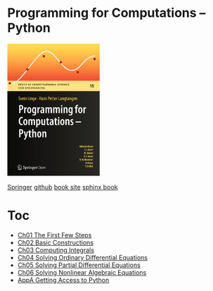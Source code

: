 # Programming for Computations – Python
<img src="cover.jpg" alt="" height="300">
<!-- toc orderedList:0 depthFrom:1 depthTo:6 -->
<!-- tocstop -->

[Springer](http://www.springer.com/gp/book/9783319324272)
[github](https://github.com/hplgit/prog4comp)
[book site](http://hplgit.github.io/prog4comp/index.html)
[sphinx book](http://hplgit.github.io/prog4comp/doc/pub/p4c-sphinx-Python/)

# Toc
* [Ch01 The First Few Steps](Ch01_The_First_Few_Steps.md)
* [Ch02 Basic Constructions](Ch02_Basic_Constructions.md)
* [Ch03 Computing Integrals](Ch03_Computing_Integrals.md)
* [Ch04 Solving Ordinary Differential Equations](Ch04_Solving_Ordinary_Differential_Equations.md)
* [Ch05 Solving Partial Differential Equations](Ch05_Solving_Partial_Differential_Equations.md)
* [Ch06 Solving Nonlinear Algebraic Equations](Ch06_Solving_Nonlinear_Algebraic_Equations.md)
* [AppA Getting Access to Python](AppA_Getting_Access_to_Python.md)